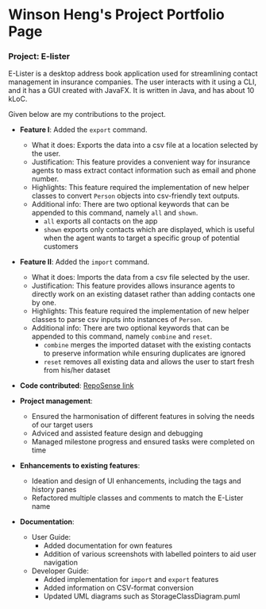 # Winson Heng's Project Portfolio Page

### Project: E-lister

E-Lister is a desktop address book application used for streamlining contact management in insurance companies. The user interacts with it using a CLI, and it has a GUI created with JavaFX. It is written in Java, and has about 10 kLoC.

Given below are my contributions to the project.

* **Feature I**: Added the `export` command.
  * What it does: Exports the data into a csv file at a location selected by the user.
  * Justification: This feature provides a convenient way for insurance agents to mass extract contact information such as email and phone number.
  * Highlights: This feature required the implementation of new helper classes to convert `Person` objects into csv-friendly text outputs.
  * Additional info: There are two optional keywords that can be appended to this command, namely `all` and `shown`.
    * `all` exports all contacts on the app
    * `shown` exports only contacts which are displayed, which is useful when the agent wants to target a specific group of potential customers

* **Feature II**: Added the `import` command.
  * What it does: Imports the data from a csv file selected by the user.
  * Justification: This feature provides allows insurance agents to directly work on an existing dataset rather than adding contacts one by one.
  * Highlights: This feature required the implementation of new helper classes to parse csv inputs into instances of `Person`.
  * Additional info: There are two optional keywords that can be appended to this command, namely `combine` and `reset`.
    * `combine` merges the imported dataset with the existing contacts to preserve information while ensuring duplicates are ignored
    * `reset` removes all existing data and allows the user to start fresh from his/her dataset

* **Code contributed**: [RepoSense link](https://nus-cs2103-ay2223s2.github.io/tp-dashboard/?search=winsonheng&breakdown=true)

* **Project management**:
  * Ensured the harmonisation of different features in solving the needs of our target users
  * Adviced and assisted feature design and debugging
  * Managed milestone progress and ensured tasks were completed on time

* **Enhancements to existing features**:
  * Ideation and design of UI enhancements, including the tags and history panes
  * Refactored multiple classes and comments to match the E-Lister name

* **Documentation**:
  * User Guide:
    * Added documentation for own features
    * Addition of various screenshots with labelled pointers to aid user navigation
  * Developer Guide:
    * Added implementation for `import` and `export` features
    * Added information on CSV-format conversion
    * Updated UML diagrams such as StorageClassDiagram.puml

